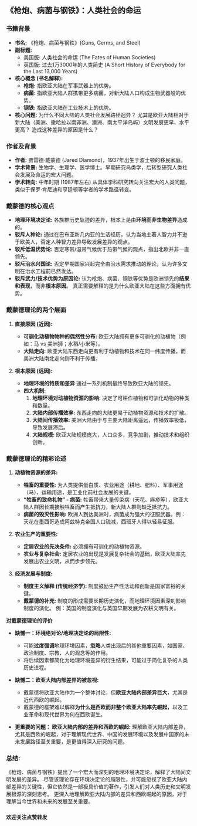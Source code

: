 ## 《枪炮、病菌与钢铁》：人类社会的命运

### 书籍背景
*   **书名:** 《枪炮、病菌与钢铁》(Guns, Germs, and Steel)
*   **副标题:**
    *   美国版: 人类社会的命运 (The Fates of Human Societies)
    *   英国版: 过去1万3000年的人类简史 (A Short History of Everybody for the Last 13,000 Years)
*   **核心概念 (书名解释):**
    *   **枪炮:**  指欧亚大陆在军事武器上的优势。
    *   **病菌:** 指欧亚大陆人群携带更多病菌，对新大陆人口构成生物武器般的优势。
    *   **钢铁:** 指欧亚大陆在工业技术上的优势。
*   **核心问题:**  为什么不同大陆的人类社会发展路径迥异？ 尤其是欧亚大陆相对于新大陆（美洲、撒哈拉以南非洲、澳洲、南太平洋岛屿）文明发展更早、水平更高？ 造成这种差异的原因是什么？

### 作者及背景

*   **作者:** 贾雷德·戴蒙德 (Jared Diamond)，1937年出生于波士顿的移民家庭。
*   **学术背景:** 生物学、生理学、医学博士。早期研究鸟类学，后转型研究人类社会发展及命运的宏大问题。
*   **学术转向:**  中年时期 (1987年左右) 从具体学科研究转向关注宏大的人类问题，类似于保罗·肯尼迪和亨廷顿等学者的学术路径转变。

### 戴蒙德的核心观点

*   **地理环境决定论:** 各族群历史轨迹的差异，根本上是由**环境而非生物差异**造成的。
*   **驳斥人种论:**  通过在巴布亚新几内亚的生活经历，认为当地土著人智力并不逊于欧美人，否定人种智力差异导致发展差异的观点。
*   **驳斥低温优势论:**  否定寒带/温带气候优于热带气候的观点，指出北欧并非一直领先。
*   **驳斥治水兴国论:** 否定早期国家兴起完全由治水需求推动的理论，认为许多文明在治水工程前已然发达。
*   **驳斥武力/技术优势为原因论:**  认为枪炮、病菌、钢铁等优势是欧洲领先的**结果和表现**，而非**根本原因**。 真正需要解释的是为什么欧亚大陆在这些方面拥有优势。

### 戴蒙德理论的两个层面

1.  **直接原因 (近因):**
    *   **可驯化动植物物种的偶然性分布:** 欧亚大陆拥有更多可驯化的动植物（例如：马 vs 美洲狮；水稻/小米等）。
    *   **大陆走向:** 欧亚大陆东西走向更有利于动植物和技术在同一纬度传播，而美洲大陆南北走向则不利于传播。

2.  **根本原因 (远因):**
    *   **地理环境的特质和差异** 通过一系列机制最终导致欧亚大陆的领先。
    *   **四大机制:**
        1.  **地理环境对动植物资源的影响:**  决定了可耕作植物和可驯化动物的种类和数量。
        2.  **大陆内部传播效率:**  东西走向的大陆更易于动植物资源和技术的扩散。
        3.  **大陆间传播效率:** 美洲大陆由于与主要大陆距离遥远，传播效率极低，导致发展滞后。
        4.  **大陆规模:** 欧亚大陆规模庞大，人口众多，竞争加剧，推动技术和组织创新。

### 戴蒙德理论的精彩论述 

1.  **动植物资源的差异:**
    *   **牲畜的重要性:**  为人类提供蛋白质、农业用途（耕地、肥料）、军事用途（马）、运输用途，是工业化前社会发展的关键。
    *   **“牲畜的致命礼物” - 病菌:**  牲畜带来大量传染病（天花、麻疹等），欧亚大陆人群因长期接触牲畜而产生抵抗力，新大陆人群则缺乏抵抗力。
    *   **病菌的毁灭性影响:**  欧洲人到达美洲时，病菌成为强大的征服武器。例：天花在墨西哥造成阿兹特克帝国人口锐减，西班牙人得以轻易征服。

2.  **农业生产的重要性:**
    *   **定居农业的先决条件:**  必须拥有可驯化的动植物资源。
    *   **农业与复杂社会:**  定居农业的出现是发展复杂社会的基础，欧亚大陆率先发展出农业文明，从而步步领先。

3.  **经济发展与制度:**
    *   **制度主义解释 (传统经济学):**  制度鼓励生产性活动和创新是国家富裕的关键。
    *   **戴蒙德的补充:**  制度的形成需要长期历史演化，而地理环境因素深刻影响制度的演化。 例：英国的制度演化与英国早期发展为农耕文明有关。

**对戴蒙德理论的评价**

*   **缺憾一：环境绝对论/地理决定论的局限性:**
    *   可能**过度强调**地理环境因素，**忽略**人类出现后的其他重要因素，如国家、政治制度、宗教、人的观念等的作用。
    *   将后续因素都简化为地理环境差异的衍生结果，可能过于简化复杂的人类历史进程。

*   **缺憾二：欧亚大陆内部差异的被忽视:**
    *   戴蒙德将欧亚大陆作为一个整体讨论，但**欧亚大陆内部差异巨大**，尤其是近代西欧的崛起。
    *   戴蒙德的框架难以解释**为什么是西欧而非整个欧亚大陆率先崛起**，以及工业革命和现代世界为何在西欧诞生。

*   **更重要的问题： 欧亚大陆内部的差异和西欧的崛起:** 理解欧亚大陆内部差异，尤其是西欧的崛起，对于理解现代世界、中国的发展环境以及发展中国家的未来发展路径至关重要，是更值得深入研究的问题。

### 总结:

《枪炮、病菌与钢铁》提出了一个宏大而深刻的地理环境决定论，解释了大陆间文明发展的差异。 尽管该理论存在环境决定论的局限性，并可能忽视了欧亚大陆内部差异的关键性，但它依然是一部极具价值的著作，引发人们对人类历史和文明发展根源的深刻思考。  更深入地理解欧亚大陆内部的差异和西欧崛起的原因，对于理解当今世界和未来的发展至关重要。

###
**欢迎关注点赞转发**
